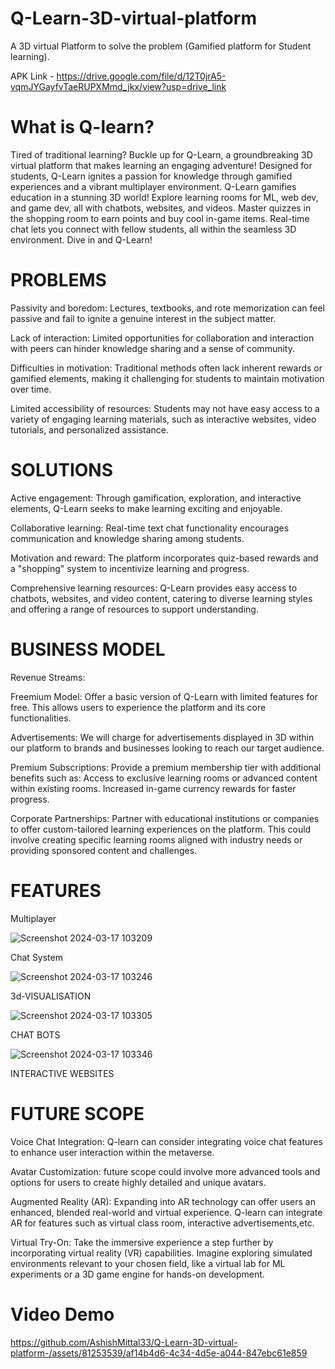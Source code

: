 # Q-Learn-3D-virtual-platform

A 3D virtual Platform to solve the problem (Gamified platform for Student learning).

APK Link - https://drive.google.com/file/d/12T0jrA5-vqmJYGayfvTaeRUPXMmd_jkx/view?usp=drive_link

# What is Q-learn?

Tired of traditional learning? Buckle up for Q-Learn, a groundbreaking 3D virtual platform that makes learning an engaging adventure! Designed for students, Q-Learn ignites a passion for knowledge through gamified experiences and a vibrant multiplayer environment.
Q-Learn gamifies education in a stunning 3D world! Explore learning rooms for ML, web dev, and game dev, all with chatbots, websites, and videos. Master quizzes in the shopping room to earn points and buy cool in-game items. Real-time chat lets you connect with fellow students, all within the seamless 3D environment. Dive in and Q-Learn!

# PROBLEMS

Passivity and boredom: Lectures, textbooks, and rote memorization can feel passive and fail to ignite a genuine interest in the subject matter.

Lack of interaction: Limited opportunities for collaboration and interaction with peers can hinder knowledge sharing and a sense of community.

Difficulties in motivation: Traditional methods often lack inherent rewards or gamified elements, making it challenging for students to maintain motivation over time.

Limited accessibility of resources: Students may not have easy access to a variety of engaging learning materials, such as interactive websites, video tutorials, and personalized assistance.

# SOLUTIONS

Active engagement: Through gamification, exploration, and interactive elements, Q-Learn seeks to make learning exciting and enjoyable.

Collaborative learning: Real-time text chat functionality encourages communication and knowledge sharing among students.

Motivation and reward: The platform incorporates quiz-based rewards and a "shopping" system to incentivize learning and progress.

Comprehensive learning resources: Q-Learn provides easy access to chatbots, websites, and video content, catering to diverse learning styles and offering a range of resources to support understanding.

# BUSINESS MODEL
Revenue Streams:

Freemium Model: Offer a basic version of Q-Learn with limited features for free. This allows users to experience the platform and its core functionalities.

Advertisements: We will charge for advertisements displayed in 3D within our platform to brands and businesses looking to reach our target audience. 

Premium Subscriptions: Provide a premium membership tier with additional benefits such as:
Access to exclusive learning rooms or advanced content within existing rooms.
Increased in-game currency rewards for faster progress.

Corporate Partnerships: Partner with educational institutions or companies to offer custom-tailored learning experiences on the platform. This could involve creating specific learning rooms aligned with industry needs or providing sponsored content and challenges.

# FEATURES

Multiplayer

![Screenshot 2024-03-17 103209](https://github.com/AshishMittal33/Q-Learn-3D-virtual-platform-/assets/81253539/616daf9e-fc3c-4f29-95b4-031cdd6ddce4)

Chat System

![Screenshot 2024-03-17 103246](https://github.com/AshishMittal33/Q-Learn-3D-virtual-platform-/assets/81253539/ebf9f0ad-be02-4a88-b7e6-113739234e87)

3d-VISUALISATION

![Screenshot 2024-03-17 103305](https://github.com/AshishMittal33/Q-Learn-3D-virtual-platform-/assets/81253539/8805857a-3c8c-4d4f-9ec6-396591463100)

CHAT BOTS

![Screenshot 2024-03-17 103346](https://github.com/AshishMittal33/Q-Learn-3D-virtual-platform-/assets/81253539/e7b0dc10-75e0-4f9c-82f3-32edcd23439b)

INTERACTIVE WEBSITES

# FUTURE SCOPE

Voice Chat Integration:
Q-learn can consider integrating voice chat features to enhance user interaction within the metaverse. 

Avatar Customization:
future scope could involve more advanced tools and options for users to create highly detailed and unique avatars.

Augmented Reality (AR):
Expanding into AR technology can offer users an enhanced, blended real-world and virtual experience. Q-learn can integrate AR for features such as virtual class room, interactive advertisements,etc.

Virtual Try-On:
Take the immersive experience a step further by incorporating virtual reality (VR) capabilities. Imagine exploring simulated environments relevant to your chosen field, like a virtual lab for ML experiments or a 3D game engine for hands-on development.

# Video Demo


https://github.com/AshishMittal33/Q-Learn-3D-virtual-platform-/assets/81253539/af14b4d6-4c34-4d5e-a044-847ebc61e859




    



